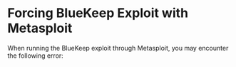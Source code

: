 # Forcing BlueKeep Exploit with Metasploit

When running the BlueKeep exploit through Metasploit, you may encounter the following error:

